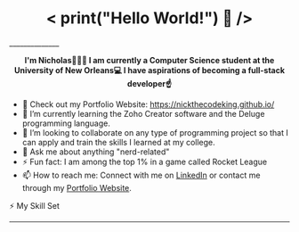 <h1 align="center">< print("Hello World!") 👋 /></h1> 
______________

**<p align="center">I'm Nicholas🤷🏾‍♂️ I am currently a Computer Science student at the University of New Orleans💻 I have aspirations of becoming a full-stack developer☝️</p>**


  
- 🔭 Check out my Portfolio Website: https://nickthecodeking.github.io/
- 🌱 I’m currently learning the Zoho Creator software and the Deluge programming language.
- 👯 I’m looking to collaborate on any type of programming project so that I can apply and train the skills I learned at my college.
- 💬 Ask me about anything "nerd-related"
- ⚡ Fun fact: I am among the top 1% in a game called Rocket League
- 📫 How to reach me: Connect with me on [LinkedIn](https://www.linkedin.com/in/nicholas-dobard-ab93b124b/)  or contact me through my [Portfolio Website](https://nickthecodeking.github.io/).



⚡ My Skill Set
______________________________________________________________________________________________________________________________________________________________________________
